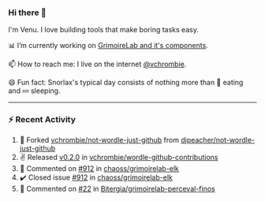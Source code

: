 ### Hi there 👋

I'm Venu. I love building tools that make boring tasks easy.

📊 I’m currently working on [GrimoireLab and it's components](https://chaoss.github.io/grimoirelab).

📫 How to reach me: I live on the internet [@vchrombie](https://www.google.co.in/search?q=vchrombie).

😄 Fun fact: Snorlax's typical day consists of nothing more than :doughnut: eating and :zzz: sleeping.

---

### :zap: Recent Activity

<!--RECENT_ACTIVITY:start-->
1. 🔱 Forked [vchrombie/not-wordle-just-github](https://github.com/vchrombie/not-wordle-just-github) from [djpeacher/not-wordle-just-github](https://github.com/djpeacher/not-wordle-just-github)
2. ✌️ Released [v0.2.0](https://github.com/vchrombie/wordle-github-contributions/releases/tag/v0.2.0) in [vchrombie/wordle-github-contributions](https://github.com/vchrombie/wordle-github-contributions)
3. 💬 Commented on [#912](https://github.com/chaoss/grimoirelab-elk/issues/912#issuecomment-1039082807) in [chaoss/grimoirelab-elk](https://github.com/chaoss/grimoirelab-elk)
4. ✔️ Closed issue [#912](https://github.com/chaoss/grimoirelab-elk/issues/912) in [chaoss/grimoirelab-elk](https://github.com/chaoss/grimoirelab-elk)
5. 💬 Commented on [#22](https://github.com/Bitergia/grimoirelab-perceval-finos/pull/22#issuecomment-1039035734) in [Bitergia/grimoirelab-perceval-finos](https://github.com/Bitergia/grimoirelab-perceval-finos)
<!--RECENT_ACTIVITY:end-->

<!--
**vchrombie/vchrombie** is a ✨ _special_ ✨ repository because its `README.md` (this file) appears on your GitHub profile.

Here are some ideas to get you started:

- 🔭 I’m currently working on ...
- 🌱 I’m currently learning ...
- 👯 I’m looking to collaborate on ...
- 🤔 I’m looking for help with ...
- 💬 Ask me about ...
- 📫 How to reach me: ...
- 😄 Pronouns: ...
- ⚡ Fun fact: ...
-->
